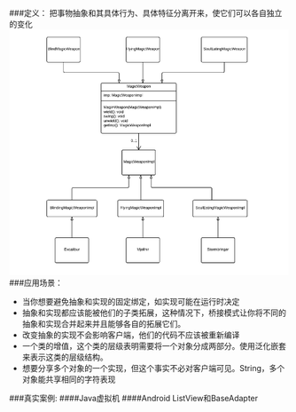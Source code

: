 ###定义：
把事物抽象和其具体行为、具体特征分离开来，使它们可以各自独立的变化
![](./uml.png)
###应用场景：
* 当你想要避免抽象和实现的固定绑定，如实现可能在运行时决定
* 抽象和实现都应该能被他们的子类拓展，这种情况下，桥接模式让你将不同的抽象和实现合并起来并且能够各自的拓展它们。
* 改变抽象的实现不会影响客户端，他们的代码不应该被重新编译
* 一个类的增值，这个类的层级表明需要将一个对象分成两部分。使用泛化嵌套来表示这类的层级结构。
* 想要分享多个对象的一个实现，但这个事实不必对客户端可见。String，多个对象能共享相同的字符表现

###真实案例:
####Java虚拟机
####Android ListView和BaseAdapter
